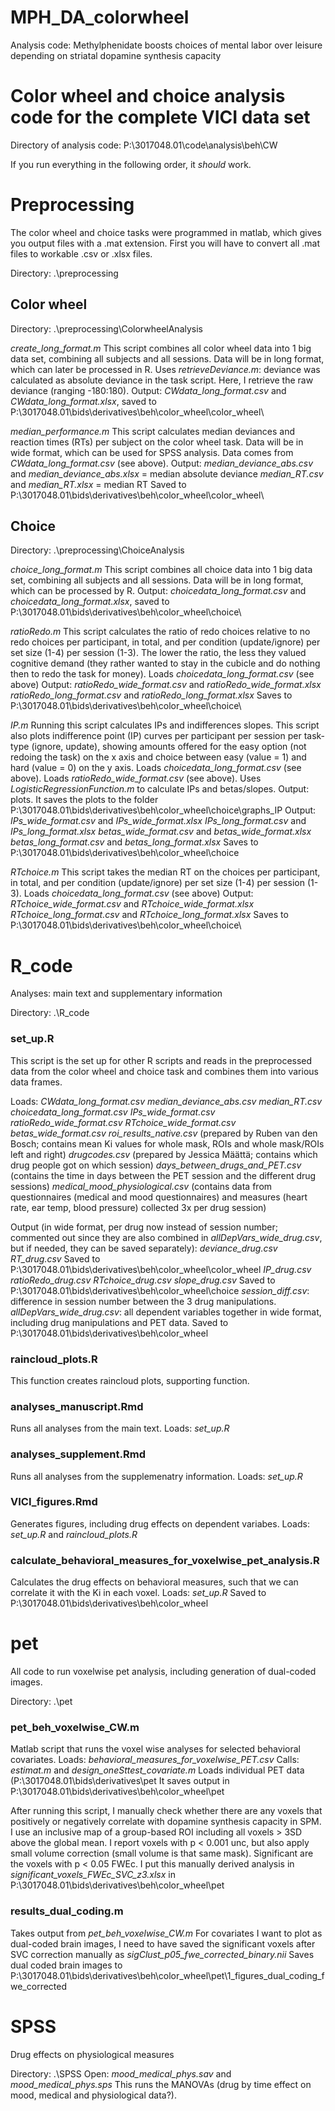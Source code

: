 # MPH_DA_colorwheel
Analysis code: Methylphenidate boosts choices of mental labor over leisure depending on striatal dopamine synthesis capacity


# Color wheel and choice analysis code for the complete VICI data set

Directory of analysis code: P:\3017048.01\code\analysis\beh\CW

If you run everything in the following order, it *should* work.

# Preprocessing

The color wheel and choice tasks were programmed in matlab, which gives you output files with a .mat extension. First you will have to convert all .mat files to workable .csv or .xlsx files. 

Directory: .\preprocessing

## Color wheel

Directory: .\preprocessing\ColorwheelAnalysis

*create_long_format.m*
This script combines all color wheel data into 1 big data set, combining all subjects and all sessions. Data will be in long format, which can later be processed in R.
Uses *retrieveDeviance.m*: deviance was calculated as absolute deviance in the task script. Here, I retrieve the raw deviance (ranging -180:180).
Output: *CWdata_long_format.csv* and *CWdata_long_format.xlsx*, saved to P:\3017048.01\bids\derivatives\beh\color_wheel\color_wheel\


*median_performance.m*
This script calculates median deviances and reaction times (RTs) per subject on the color wheel task. Data will be in wide format, which can be used for SPSS analysis. Data comes from *CWdata_long_format.csv* (see above). 
Output: 
*median_deviance_abs.csv* and *median_deviance_abs.xlsx* = median absolute deviance
*median_RT.csv* and *median_RT.xlsx* = median RT
Saved to P:\3017048.01\bids\derivatives\beh\color_wheel\color_wheel\


## Choice

Directory: .\preprocessing\ChoiceAnalysis

*choice_long_format.m*
This script combines all choice data into 1 big data set, combining all subjects and all sessions. Data will be in long format, which can be processed by R. 
Output: *choicedata_long_format.csv* and *choicedata_long_format.xlsx*, saved to P:\3017048.01\bids\derivatives\beh\color_wheel\choice\

*ratioRedo.m*
This script calculates the ratio of redo choices relative to no redo choices per participant, in total, and per condition (update/ignore) per set size (1-4) per session (1-3). The lower the ratio, the less they valued cognitive demand (they rather wanted to stay in the cubicle and do nothing then to redo the task for money). 
Loads *choicedata_long_format.csv* (see above)
Output: 
*ratioRedo_wide_format.csv* and *ratioRedo_wide_format.xlsx*
*ratioRedo_long_format.csv* and *ratioRedo_long_format.xlsx*
Saves to P:\3017048.01\bids\derivatives\beh\color_wheel\choice\

*IP.m*
Running this script calculates IPs and indifferences slopes. 
This script also plots indifference point (IP) curves per participant per session per task-type (ignore, update), showing amounts offered for the easy option (not redoing the task) on the x axis and choice between easy (value = 1) and hard (value = 0) on the y axis. 
Loads *choicedata_long_format.csv*  (see above).
Loads *ratioRedo_wide_format.csv* (see above).
Uses *LogisticRegressionFunction.m* to calculate IPs and betas/slopes.
Output: plots.
It saves the plots to the folder P:\3017048.01\bids\derivatives\beh\color_wheel\choice\graphs_IP
Output: 
*IPs_wide_format.csv* and *IPs_wide_format.xlsx*
*IPs_long_format.csv* and *IPs_long_format.xlsx*
*betas_wide_format.csv* and *betas_wide_format.xlsx*
*betas_long_format.csv* and *betas_long_format.xlsx*
Saves to P:\3017048.01\bids\derivatives\beh\color_wheel\choice

*RTchoice.m*
This script takes the median RT on the choices per participant, in total, and per condition (update/ignore) per set size (1-4) per session (1-3). 
Loads *choicedata_long_format.csv* (see above)
Output: 
*RTchoice_wide_format.csv* and *RTchoice_wide_format.xlsx*
*RTchoice_long_format.csv* and *RTchoice_long_format.xlsx*
Saves to P:\3017048.01\bids\derivatives\beh\color_wheel\choice\


# R_code


Analyses: main text and supplementary information

Directory: .\R_code

### set_up.R
This script is the set up for other R scripts and reads in the preprocessed data from the color wheel and choice task and combines them into various data frames.

Loads:
*CWdata_long_format.csv*
*median_deviance_abs.csv*
*median_RT.csv*
*choicedata_long_format.csv*
*IPs_wide_format.csv* 
*ratioRedo_wide_format.csv*
*RTchoice_wide_format.csv*
*betas_wide_format.csv*
*roi_results_native.csv* (prepared by Ruben van den Bosch; contains mean Ki values for whole mask, ROIs and whole mask/ROIs left and right)
*drugcodes.csv* (prepared by Jessica Määttä; contains which drug people got on which session)
*days_between_drugs_and_PET.csv* (contains the time in days between the PET session and the different drug sessions)
*medical_mood_physiological.csv* (contains data from questionnaires (medical and mood questionnaires) and measures (heart rate, ear temp, blood pressure) collected 3x per drug session)

Output (in wide format, per drug now instead of session number; commented out since they are also combined in *allDepVars_wide_drug.csv*, but if needed, they can be saved separately):
*deviance_drug.csv* 
*RT_drug.csv*
Saved to P:\3017048.01\bids\derivatives\beh\color_wheel\color_wheel
*IP_drug.csv*
*ratioRedo_drug.csv* 
*RTchoice_drug.csv*
*slope_drug.csv*
Saved to P:\3017048.01\bids\derivatives\beh\color_wheel\choice
*session_diff.csv*: difference in session number between the 3 drug manipulations.
*allDepVars_wide_drug.csv*: all dependent variables together in wide format, including drug manipulations and PET data.
Saved to P:\3017048.01\bids\derivatives\beh\color_wheel

### raincloud_plots.R
This function creates raincloud plots, supporting function.

### analyses_manuscript.Rmd
Runs all analyses from the main text.
Loads: *set_up.R*

### analyses_supplement.Rmd
Runs all analyses from the supplemenatry information.
Loads: *set_up.R*

### VICI_figures.Rmd
Generates figures, including drug effects on dependent variabes. 
Loads: *set_up.R* and *raincloud_plots.R*

### calculate_behavioral_measures_for_voxelwise_pet_analysis.R
Calculates the drug effects on behavioral measures, such that we can correlate it with the Ki in each voxel. 
Loads: *set_up.R*
Saved to P:\3017048.01\bids\derivatives\beh\color_wheel



# pet

All code to run voxelwise pet analysis, including generation of dual-coded images.


Directory: .\pet

### pet_beh_voxelwise_CW.m
Matlab script that runs the voxel wise analyses for selected behavioral covariates.
Loads: *behavioral_measures_for_voxelwise_PET.csv*
Calls: *estimat.m* and *design_oneSttest_covariate.m* 
Loads individual PET data (P:\3017048.01\bids\derivatives\pet
It saves output in P:\3017048.01\bids\derivatives\beh\color_wheel\pet

After running this script, I manually check whether there are any voxels that positively or negatively correlate with dopamine synthesis capacity in SPM. I use an inclusive map of a group-based ROI including all voxels > 3SD above the global mean.
I report voxels with p < 0.001 unc, but also apply small volume correction (small volume is that same mask). Significant are the voxels with p < 0.05 FWEc. 
I put this manually derived analysis in *significant_voxels_FWEc_SVC_z3.xlsx* in P:\3017048.01\bids\derivatives\beh\color_wheel\pet


### results_dual_coding.m
Takes output from *pet_beh_voxelwise_CW.m*
For covariates I want to plot as dual-coded brain images, I need to have saved the significant voxels after SVC correction manually as *sigClust_p05_fwe_corrected_binary.nii*
Saves dual coded brain images to P:\3017048.01\bids\derivatives\beh\color_wheel\pet\1_figures_dual_coding_fwe_corrected



# SPSS

Drug effects on physiological measures

Directory: .\SPSS
Open: *mood_medical_phys.sav* and *mood_medical_phys.sps*
This runs the MANOVAs (drug by time effect on mood, medical and physiological data?). 

